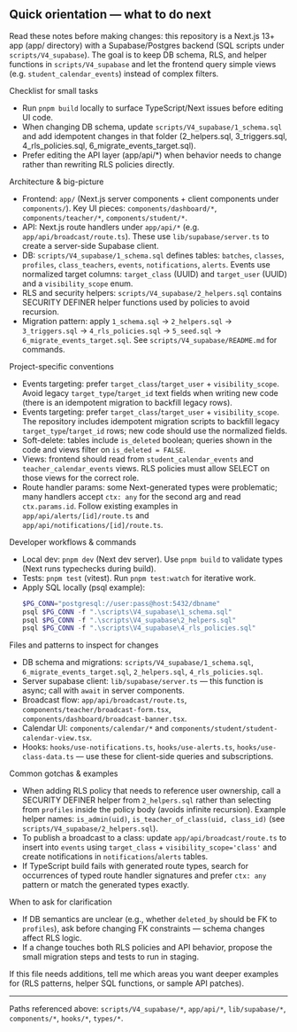 ## Quick orientation — what to do next

Read these notes before making changes: this repository is a Next.js 13+ app (app/ directory) with a Supabase/Postgres backend (SQL scripts under `scripts/V4_supabase`). The goal is to keep DB schema, RLS, and helper functions in `scripts/V4_supabase` and let the frontend query simple views (e.g. `student_calendar_events`) instead of complex filters.

Checklist for small tasks
- Run `pnpm build` locally to surface TypeScript/Next issues before editing UI code.
- When changing DB schema, update `scripts/V4_supabase/1_schema.sql` and add idempotent changes in that folder (2_helpers.sql, 3_triggers.sql, 4_rls_policies.sql, 6_migrate_events_target.sql).
- Prefer editing the API layer (app/api/*) when behavior needs to change rather than rewriting RLS policies directly.

Architecture & big-picture
- Frontend: `app/` (Next.js server components + client components under `components/`). Key UI pieces: `components/dashboard/*`, `components/teacher/*`, `components/student/*`.
- API: Next.js route handlers under `app/api/*` (e.g. `app/api/broadcast/route.ts`). These use `lib/supabase/server.ts` to create a server-side Supabase client.
- DB: `scripts/V4_supabase/1_schema.sql` defines tables: `batches`, `classes`, `profiles`, `class_teachers`, `events`, `notifications`, `alerts`. Events use normalized target columns: `target_class` (UUID) and `target_user` (UUID) and a `visibility_scope` enum.
- RLS and security helpers: `scripts/V4_supabase/2_helpers.sql` contains SECURITY DEFINER helper functions used by policies to avoid recursion.
- Migration pattern: apply `1_schema.sql` → `2_helpers.sql` → `3_triggers.sql` → `4_rls_policies.sql` → `5_seed.sql` → `6_migrate_events_target.sql`. See `scripts/V4_supabase/README.md` for commands.

Project-specific conventions
- Events targeting: prefer `target_class`/`target_user` + `visibility_scope`. Avoid legacy `target_type`/`target_id` text fields when writing new code (there is an idempotent migration to backfill legacy rows).
 - Events targeting: prefer `target_class`/`target_user` + `visibility_scope`. The repository includes idempotent migration scripts to backfill legacy `target_type`/`target_id` rows; new code should use the normalized fields.
- Soft-delete: tables include `is_deleted` boolean; queries shown in the code and views filter on `is_deleted = FALSE`.
- Views: frontend should read from `student_calendar_events` and `teacher_calendar_events` views. RLS policies must allow SELECT on those views for the correct role.
- Route handler params: some Next-generated types were problematic; many handlers accept `ctx: any` for the second arg and read `ctx.params.id`. Follow existing examples in `app/api/alerts/[id]/route.ts` and `app/api/notifications/[id]/route.ts`.

Developer workflows & commands
- Local dev: `pnpm dev` (Next dev server). Use `pnpm build` to validate types (Next runs typechecks during build).
- Tests: `pnpm test` (vitest). Run `pnpm test:watch` for iterative work.
- Apply SQL locally (psql example):
  ```powershell
  $PG_CONN="postgresql://user:pass@host:5432/dbname"
  psql $PG_CONN -f ".\scripts\V4_supabase\1_schema.sql"
  psql $PG_CONN -f ".\scripts\V4_supabase\2_helpers.sql"
  psql $PG_CONN -f ".\scripts\V4_supabase\4_rls_policies.sql"
  ```

Files and patterns to inspect for changes
- DB schema and migrations: `scripts/V4_supabase/1_schema.sql`, `6_migrate_events_target.sql`, `2_helpers.sql`, `4_rls_policies.sql`.
- Server supabase client: `lib/supabase/server.ts` — this function is async; call with `await` in server components.
- Broadcast flow: `app/api/broadcast/route.ts`, `components/teacher/broadcast-form.tsx`, `components/dashboard/broadcast-banner.tsx`.
- Calendar UI: `components/calendar/*` and `components/student/student-calendar-view.tsx`.
- Hooks: `hooks/use-notifications.ts`, `hooks/use-alerts.ts`, `hooks/use-class-data.ts` — use these for client-side queries and subscriptions.

Common gotchas & examples
- When adding RLS policy that needs to reference user ownership, call a SECURITY DEFINER helper from `2_helpers.sql` rather than selecting from `profiles` inside the policy body (avoids infinite recursion). Example helper names: `is_admin(uid)`, `is_teacher_of_class(uid, class_id)` (see `scripts/V4_supabase/2_helpers.sql`).
- To publish a broadcast to a class: update `app/api/broadcast/route.ts` to insert into `events` using `target_class` + `visibility_scope='class'` and create notifications in `notifications`/`alerts` tables.
- If TypeScript build fails with generated route types, search for occurrences of typed route handler signatures and prefer `ctx: any` pattern or match the generated types exactly.

When to ask for clarification
- If DB semantics are unclear (e.g., whether `deleted_by` should be FK to `profiles`), ask before changing FK constraints — schema changes affect RLS logic.
- If a change touches both RLS policies and API behavior, propose the small migration steps and tests to run in staging.

If this file needs additions, tell me which areas you want deeper examples for (RLS patterns, helper SQL functions, or sample API patches).

---
Paths referenced above: `scripts/V4_supabase/*`, `app/api/*`, `lib/supabase/*`, `components/*`, `hooks/*`, `types/*`.
